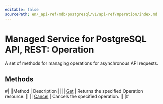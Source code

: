 ```yaml
---
editable: false
sourcePath: en/_api-ref/mdb/postgresql/v1/api-ref/Operation/index.md
---
```


# Managed Service for PostgreSQL API, REST: Operation

A set of methods for managing operations for asynchronous API requests.

## Methods

#|
||Method | Description ||
|| [Get](get.md) | Returns the specified Operation resource. ||
|| [Cancel](cancel.md) | Cancels the specified operation. ||
|#
